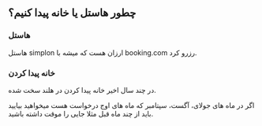 ## چطور هاستل یا خانه پیدا کنیم؟

### هاستل
هاستل simplon ارزان هست که میشه با booking.com رزرو کرد. 

### خانه پیدا کردن

در چند سال اخیر خانه پیدا کردن در هلند سخت شده.

اگر در ماه های جولای، آگست، سپتامبر که ماه های اوج درخواست هست میخواهید بیایید باید از چند ماه قبل مثلا جایی را موقت داشته باشید. 
